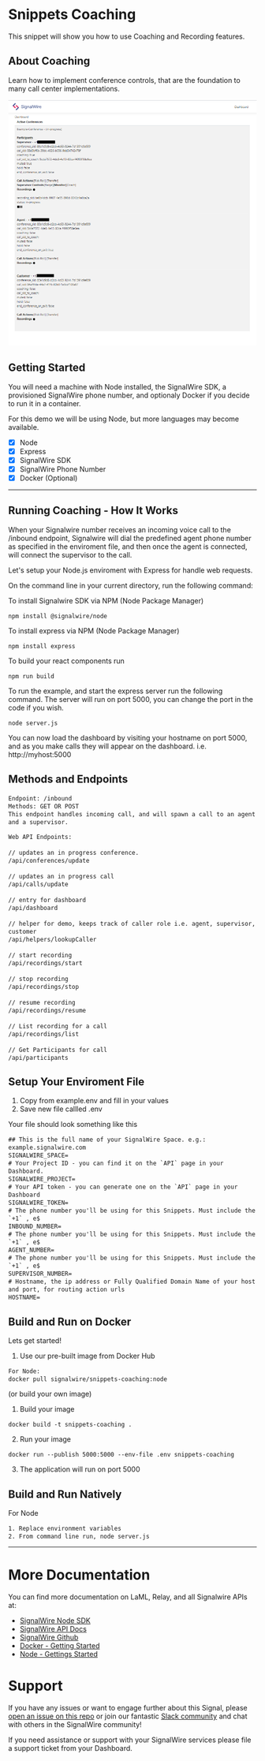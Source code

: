# Snippets Coaching
This snippet will show you how to use Coaching and Recording features.
## About Coaching
Learn how to implement conference controls, that are the foundation to many call center implementations.

![Screenshot](coach-screen-snap.png)

## Getting Started
You will need a machine with Node installed, the SignalWire SDK, a provisioned SignalWire phone number, and optionaly Docker if you decide to run it in a container.

For this demo we will be using Node, but more languages may become available.

- [x] Node
- [x] Express
- [x] SignalWire SDK
- [x] SignalWire Phone Number
- [x] Docker (Optional)
----
## Running Coaching - How It Works
When your Signalwire number receives an incoming voice call to the /inbound endpoint, Signalwire will dial the predefined agent phone number as specified in the enviroment file, and then once the agent is connected, will connect the supervisor to the call.

Let's setup your Node.js enviroment with Express for handle web requests.

On the command line in your current directory, run the following command:

To install Signalwire SDK via NPM (Node Package Manager)
```
npm install @signalwire/node
```
To install express via NPM (Node Package Manager)
```
npm install express
```

To build your react components run
```
npm run build
```

To run the example, and start the express server run the following command.
The server will run on port 5000, you can change the port in the code if you wish.
```
node server.js
```
You can now load the dashboard by visiting your hostname on port 5000, and as you make calls they will appear on the dashboard.
i.e. http://myhost:5000 
 
## Methods and Endpoints

```
Endpoint: /inbound
Methods: GET OR POST
This endpoint handles incoming call, and will spawn a call to an agent and a supervisor.
```
```
Web API Endpoints: 

// updates an in progress conference.
/api/conferences/update

// updates an in progress call
/api/calls/update

// entry for dashboard
/api/dashboard

// helper for demo, keeps track of caller role i.e. agent, supervisor, customer
/api/helpers/lookupCaller

// start recording
/api/recordings/start

// stop recording
/api/recordings/stop

// resume recording
/api/recordings/resume

// List recording for a call
/api/recordings/list

// Get Participants for call
/api/participants
```
## Setup Your Enviroment File

1. Copy from example.env and fill in your values
2. Save new file callled .env

Your file should look something like this
```
## This is the full name of your SignalWire Space. e.g.: example.signalwire.com
SIGNALWIRE_SPACE=
# Your Project ID - you can find it on the `API` page in your Dashboard.
SIGNALWIRE_PROJECT=
# Your API token - you can generate one on the `API` page in your Dashboard
SIGNALWIRE_TOKEN=
# The phone number you'll be using for this Snippets. Must include the `+1` , e$
INBOUND_NUMBER=
# The phone number you'll be using for this Snippets. Must include the `+1` , e$
AGENT_NUMBER=
# The phone number you'll be using for this Snippets. Must include the `+1` , e$
SUPERVISOR_NUMBER=
# Hostname, the ip address or Fully Qualified Domain Name of your host and port, for routing action urls
HOSTNAME=

```
## Build and Run on Docker
Lets get started!
1. Use our pre-built image from Docker Hub 
```
For Node:
docker pull signalwire/snippets-coaching:node
```
(or build your own image)

1. Build your image
```
docker build -t snippets-coaching .
```
2. Run your image
```
docker run --publish 5000:5000 --env-file .env snippets-coaching
```
3. The application will run on port 5000

## Build and Run Natively
For Node
```
1. Replace environment variables
2. From command line run, node server.js
```

----
# More Documentation
You can find more documentation on LaML, Relay, and all Signalwire APIs at:
- [SignalWire Node SDK](https://github.com/signalwire/signalwire-node)
- [SignalWire API Docs](https://docs.signalwire.com)
- [SignalWire Github](https://gituhb.com/signalwire)
- [Docker - Getting Started](https://docs.docker.com/get-started/)
- [Node - Gettings Started](https://nodejs.org/en/docs/guides/getting-started-guide/)

# Support
If you have any issues or want to engage further about this Signal, please [open an issue on this repo](../../issues) or join our fantastic [Slack community](https://signalwire.community) and chat with others in the SignalWire community!

If you need assistance or support with your SignalWire services please file a support ticket from your Dashboard. 

